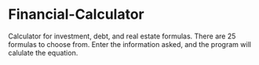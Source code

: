 # Financial-Calculator
Calculator for investment, debt, and real estate formulas. There are 25 formulas to choose from. Enter the information asked, and the program will calulate the equation.
